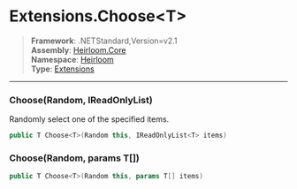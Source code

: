 # Extensions.Choose\<T>

> **Framework**: .NETStandard,Version=v2.1  
> **Assembly**: [Heirloom.Core][0]  
> **Namespace**: [Heirloom][0]  
> **Type**: [Extensions][1]  

--------------------------------------------------------------------------------

### Choose<T>(Random, IReadOnlyList<T>)

Randomly select one of the specified items.

```cs
public T Choose<T>(Random this, IReadOnlyList<T> items)
```

### Choose<T>(Random, params T[])

```cs
public T Choose<T>(Random this, params T[] items)
```

[0]: ../Heirloom.Core.md
[1]: Heirloom.Extensions.md
